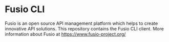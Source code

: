 # Fusio CLI

Fusio is an open source API management platform which helps to create innovative API solutions. This repository contains
the Fusio CLI client. More information about Fusio at https://www.fusio-project.org/
